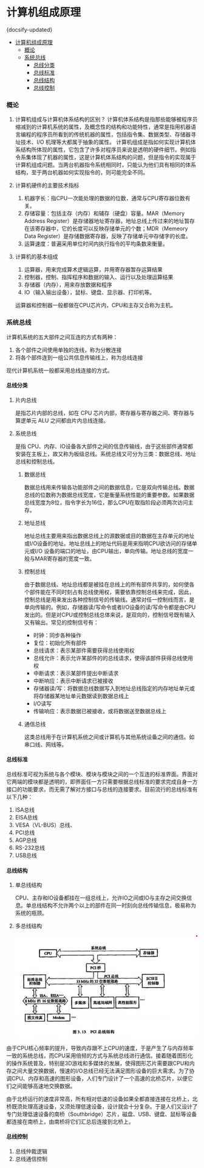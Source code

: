 #  计算机组成原理
{docsify-updated}

- [计算机组成原理](#计算机组成原理)
  - [概论](#概论)
  - [系统总线](#系统总线)
    - [总线分类](#总线分类)
    - [总线标准](#总线标准)
    - [总线结构](#总线结构)
    - [总线控制](#总线控制)


### 概论

1. 计算机组成与计算机体系结构的区别？
   计算机体系结构是指那些能够被程序员缩减到的计算机系统的属性，及概念性的结构和功能特性，通常是指用机器语言编程的程序员所看到的传统机器的属性，包括指令集、数据类型、存储器寻址技术、I/O 机理等大都属于抽象的属性。
   计算机组成是指如何实现计算机体系结构所体现的属性，它包含了许多对程序员来说是透明的硬件细节。例如指令系集体现了机器的属性，这是计算机体系结构的问题，但是指令的实现属于计算机组成问题。当两台机器指令系统相同时，只能认为他们具有相同的体系结构，至于两台机器如何实现指令的，则可能完全不同。

2. 计算机硬件的主要技术指标
   1. 机器字长：指CPU一次能处理的数据的位数，通常与CPU寄存器位数有关。
   2. 存储容量：包括主存（内存）和辅存（硬盘）容量。MAR（Memory Address Register）是存储器地址寄存器，地址总线上传过来的地址暂存在该寄存器中，它的长度可以反映存储单元的个数；MDR（Memeory Data Register）是存储数据寄存器，反映了存储单元中存储字的长度。
   3. 运算速度：普遍采用单位时间内执行指令的平均条数来衡量。

3. 计算机的基本组成

   1. 运算器，用来完成算术逻辑运算，并用寄存器暂存运算结果
   2. 控制器，控制、指挥程序和数据的输入、运行以及处理运算结果
   3. 存储器（内存），用来存放数据和程序
   4. IO（输入输出设备），鼠标、键盘、显示器、打印机等。

   运算器和控制器一般都做在CPU芯片内，CPU和主存又合称为主机。

### 系统总线

计算机系统的五大部件之间互连的方式有两种：

1. 各个部件之间使用单独的连线，称为分散连接
2. 将各个部件连到一组公共信息传输线上，称为总线连接

现代计算机系统一般都采用总线连接的方式。

#### 总线分类

1. 片内总线

   是指芯片内部的总线，如在 CPU 芯片内部，寄存器与寄存器之间、寄存器与算逻单元 ALU 之间都由片内总线连接。

2. 系统总线

   是指 CPU、内存、IO设备各大部件之间的信息传输线，由于这些部件通常都安装在主板上，故又称为板级总线。系统总线又可分为三类：数据总线、地址总线和控制总线。

   1. 数据总线

      数据总线用来传输各功能部件之间的数据信息，它是双向传输总线。数据总线的位数称为数据总线宽度，它是衡量系统性能的重要参数。如果数据总线宽度为8位，指令字长为16位，那么CPU在取指阶段必须两次访问主存。

   2. 地址总线

      地址总线主要用来指出数据总线上的源数据或目的数据在主存单元的地址或I/O设备的地址。地址总线上的地址代码是用来指明CPU欲访问的存储单元或I/O 设备的端口的地址，由CPU输出，单向传输。地址总线的宽度一般与MAR寄存器的宽度一致。

   3. 控制总线

      由于数据总线、地址总线都是被挂在总线上的所有部件共享的，如何使各个部件能在不同时刻占有总线使用权，需要依靠控制总线来完成，因此，控制总线是用来发出各种控制信号的传输线。通常对任一控制线而言，是单向传输的。例如，存储器读/写命令或者I/O设备的读/写命令都是由CPU发出的。但是对CPU或控制总线总体来说，是双向的，控制信号既有输入又有输出。常见的控制信号有：

      + 时钟：同步各种操作
      + 复位：初始化所有部件
      + 总线请求：表示某部件需要获得总线使用权
      + 总线允许：表示允许某部件的的总线请求，使得该部件获得总线使用权
      + 中断请求：表示某部件提出中断请求
      + 中断响应：表示中断请求已被接收
      + 存储器读/写：将数据总线数据写入到地址总线指定的内存地址单元或将存储器某地址单元数据读到数据总线上
      + I/O读写
      + 传输响应：表示数据已被接收，或将数据送至数据总线上

   4. 通信总线

      这类总线用于在计算机系统之间或计算机与其他系统设备之间的通信。如串口线、网线等。

#### 总线标准

总线标准可视为系统与各个模块、模块与模块之间的一个互连的标准界面。界面对它两端的模块都是透明的，即界面任一方只需要根据总线标准的要求完成自身一方接口的功能要求，而无需了解对方接口与总线的连接要求。目前流行的总线标准有以下几种：

1. ISA总线
2. EISA总线
3. VESA（VL-BUS）总线、
4. PCI总线
5. AGP总线
6. RS-232总线
7. USB总线

#### 总线结构

1. 单总线结构

   CPU、主存和IO设备都挂在一组总线上，允许IO之间或IO与主存之间交换信息。单总线结构不允许两个以上的部件在同一时刻向总线传输信息，极易称为系统的瓶颈。

2. 多总线结构
   <center><img src="pics/pci-bus.png" alt=""></center>

由于CPU核心频率的提升，导致内存跟不上CPU的速度，于是产生了与内存频率一致的系统总线，而CPU采用倍频的方式与系统总线进行通信。接着随着图形化的操作系统普及，特别是3D游戏和多媒体的发展，使得图形芯片需要跟CPU和内存之间大量交换数据，慢速的I/O总线已经无法满足图形设备的巨大需求。为了协调CPU、内存和高速的图形设备，人们专门设计了一个高速的北桥芯片，以便它们之间能够高速地交换数据。

由于北桥运行的速度非常高，所有相对低速的设备如果全都直接连接在北桥上，北桥既须处理高速设备，又须处理低速设备，设计就会十分复杂。于是人们又设计了专门处理低速设备的南桥（Southbridge）芯片，磁盘、USB、键盘、鼠标等设备都连接在南桥上，由南桥将它们汇总后连接到北桥上。

#### 总线控制

1. 总线仲裁逻辑
2. 总线通信控制